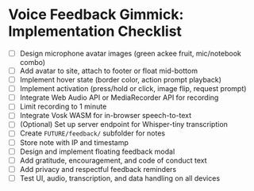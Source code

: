 # Voice Feedback Gimmick: Implementation Checklist

- [ ] Design microphone avatar images (green ackee fruit, mic/notebook combo)
- [ ] Add avatar to site, attach to footer or float mid-bottom
- [ ] Implement hover state (border color, action prompt playback)
- [ ] Implement activation (press/hold or click, image flip, request prompt)
- [ ] Integrate Web Audio API or MediaRecorder API for recording
- [ ] Limit recording to 1 minute
- [ ] Integrate Vosk WASM for in-browser speech-to-text
- [ ] (Optional) Set up server endpoint for Whisper-tiny transcription
- [ ] Create `FUTURE/feedback/` subfolder for notes
- [ ] Store note with IP and timestamp
- [ ] Design and implement floating feedback modal
- [ ] Add gratitude, encouragement, and code of conduct text
- [ ] Add privacy and respectful feedback reminders
- [ ] Test UI, audio, transcription, and data handling on all devices
